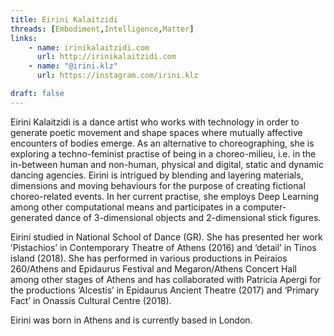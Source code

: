 ```yaml
---
title: Eirini Kalaitzidi
threads: [Embodiment,Intelligence,Matter]
links: 
    - name: irinikalaitzidi.com
      url: http://irinikalaitzidi.com
    - name: "@irini.klz" 
      url: https://instagram.com/irini.klz

draft: false
---
```


Eirini Kalaitzidi is a dance artist who works with technology in order to generate poetic movement and shape spaces where mutually affective encounters of bodies emerge. As an alternative to choreographing, she is exploring a techno-feminist practise of being in a choreo-milieu, i.e. in the in-between human and non-human, physical and digital, static and dynamic dancing agencies. Eirini is intrigued by blending and layering materials, dimensions and moving behaviours for the purpose of creating fictional choreo-related events. In her current practise, she employs Deep Learning among other computational means and participates in a computer-generated dance of 3-dimensional objects and 2-dimensional stick figures.
 
Eirini studied in National School of Dance (GR). She has presented her work ’Pistachios’ in Contemporary Theatre of Athens (2016) and ‘detail’ in Tinos island (2018). She has performed in various productions in Peiraios 260/Athens and Epidaurus Festival and Megaron/Athens Concert Hall among other stages of Athens and has collaborated with Patricia Apergi for the productions ‘Alcestis’ in Epidaurus Ancient Theatre (2017) and ‘Primary Fact’ in Onassis Cultural Centre (2018).
 
Eirini was born in Athens and is currently based in London.